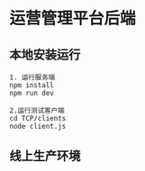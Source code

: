 # 运营管理平台后端

## 本地安装运行
```
1. 运行服务端
npm install
npm run dev
```
```
2.运行测试客户端
cd TCP/clients  
node client.js
```



## 线上生产环境

